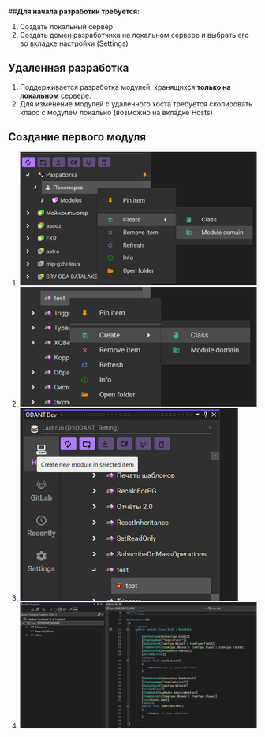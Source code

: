 ##**Для начала разработки требуется:**
1. Создать локальный сервер
2. Создать домен разработчика на локальном сервере и выбрать его во вкладке настройки (Settings)

## **Удаленная разработка**
1. Поддерживается разработка модулей, хранящихся **только на локальном** сервере.  
2. Для изменение модулей с удаленного хоста требуется скопировать класс с модулем локально (возможно на вкладке Hosts)

## **Создание первого модуля**
1. ![ResourceImage](img/create_moduledomain.png)
2. ![ResourceImage](img/create_moduleclass.png)
3. ![ResourceImage](img/create_project.png)
4. ![ResourceImage](img/sample_project.png)